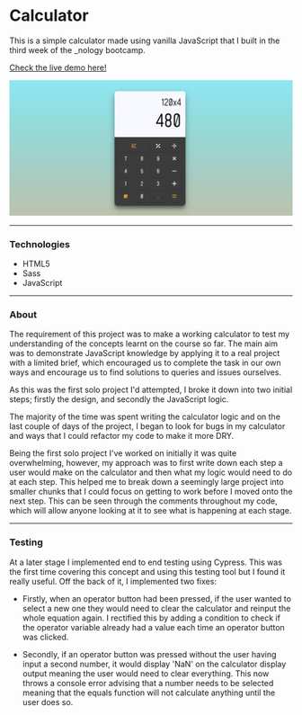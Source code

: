 # Calculator

This is a simple calculator made using vanilla JavaScript that I built in the third week of the _nology bootcamp.

[Check the live demo here!](https://jasenscode.github.io/Calculator/)

![Calculator screenshot](https://github.com/jasenscode/Calculator/blob/main/assets/images/screenshot.JPG?raw=true)


____________
### Technologies

- HTML5
- Sass
- JavaScript

_____
### About

The requirement of this project was to make a working calculator to test my understanding of the concepts learnt on the course so far. The main aim was to demonstrate JavaScript knowledge by applying it to a real project with a limited brief, which encouraged us to complete the task in our own ways and encourage us to find solutions to queries and issues ourselves.

As this was the first solo project I'd attempted, I broke it down into two initial steps; firstly the design, and secondly the JavaScript logic.

The majority of the time was spent writing the calculator logic and on the last couple of days of the project, I began to look for bugs in my calculator and ways that I could refactor my code to make it more DRY.  

Being the first solo project I've worked on initially it was quite overwhelming, however, my approach was to first write down each step a user would make on the calculator and then what my logic would need to do at each step. This helped me to break down a seemingly large project into smaller chunks that I could focus on getting to work before I moved onto the next step. This can be seen through the comments throughout my code, which will allow anyone looking at it to see what is happening at each stage.
 
_____
### Testing

At a later stage I implemented end to end testing using Cypress. This was the first time covering this concept and using this testing tool but I found it really useful. Off the back of it, I implemented two fixes:

* Firstly, when an operator button had been pressed, if the user wanted to select a new one they would need to clear the calculator and reinput the whole equation again. I rectified this by adding a condition to check if the operator variable already had a value each time an operator button was clicked. 

* Secondly, if an operator button was pressed without the user having input a second number, it would display 'NaN' on the calculator display output meaning the user would need to clear everything. This now throws a console error advising that a number needs to be selected meaning that the equals function will not calculate anything until the user does so.
